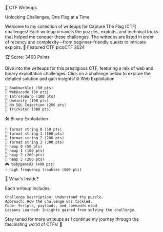 🚩 CTF Writeups

Unlocking Challenges, One Flag at a Time

Welcome to my collection of writeups for Capture The Flag (CTF) challenges! Each writeup unravels the puzzles, exploits, and technical tricks that helped me conquer these challenges. The writeups are listed in order of recency and complexity—from beginner-friendly quests to intricate exploits.
🌟 Featured CTF
picoCTF 2024

🏆 Score: 3400 Points

Dive into the writeups for this prestigious CTF, featuring a mix of web and binary exploitation challenges. Click on a challenge below to explore the detailed solution and gain insights!
🌐 Web Exploitation

    📑 Bookmarklet (50 pts)
    📑 WebDecode (50 pts)
    📑 IntroToBurp (100 pts)
    📑 Unminify (100 pts)
    📑 No SQL Injection (200 pts)
    📑 Trickster (300 pts)

🛠️ Binary Exploitation

    🔧 format string 0 (50 pts)
    🔧 format string 1 (100 pts)
    🔧 format string 2 (200 pts)
    🔧 format string 3 (300 pts)
    🔧 heap 0 (50 pts)
    🔧 heap 1 (100 pts)
    🔧 heap 2 (200 pts)
    🔧 heap 3 (200 pts)
    🎮 babygame03 (400 pts)
    ⚡ high frequency troubles (500 pts)

📖 What's Inside?

Each writeup includes:

    Challenge Description: Understand the puzzle.
    Approach: How the challenge was tackled.
    Code: Scripts, payloads, and commands used.
    Lessons Learned: Insights gained from solving the challenge.

Stay tuned for more writeups as I continue my journey through the fascinating world of CTFs! 🎯
